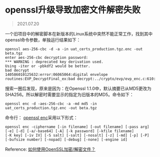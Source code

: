 # openssl升级导致加密文件解密失败

> 2021.07.20

一个旧项目中的解密脚本在新版本的Linux系统中突然不能正常工作，找到其中openssl命令参数，单独运行结果如下：

```
openssl aes-256-cbc -d -a -in uat_certs_production.tgz.enc -out beta.tgz
enter aes-256-cbc decryption password:
*** WARNING : deprecated key derivation used.
Using -iter or -pbkdf2 would be better.
bad decrypt
140586010125632:error:06065064:digital envelope routines:EVP_DecryptFinal_ex:bad decrypt:../crypto/evp/evp_enc.c:610:
```

搜索一圈后发现，原来是因为：在Openssl 1.1.0中，默认摘要已从MD5更改为SHA256。所以解密时需要显示的指定为旧版本的MD5。命令如下：

```
openssl enc -d -aes-256-cbc -a -md md5 -in uat_certs_production.tgz.enc -out beta.tgz
```
命令行： [openssl enc](https://www.openssl.org/docs/man1.1.1/man1/enc.html)采用以下形式：

```
openssl enc -ciphername [-in filename] [-out filename] [-pass arg]
[-e] [-d] [-a/-base64] [-A] [-k password] [-kfile filename] 
[-K key] [-iv IV] [-S salt] [-salt] [-nosalt] [-z] [-md] [-p] [-P] 
[-bufsize number] [-nopad] [-debug] [-none] [-engine id]
```

Reference: [如何使用OpenSSL加密/解密文件？](https://qastack.cn/programming/16056135/how-to-use-openssl-to-encrypt-decrypt-files)